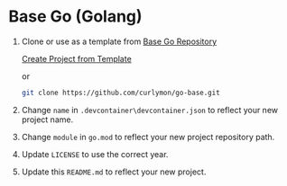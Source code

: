 # Base Go (Golang) 
1. Clone or use as a template from [Base Go Repository](https://github.com/curlmyon/go-base)

    [Create Project from Template](https://docs.github.com/en/github/creating-cloning-and-archiving-repositories/creating-a-repository-from-a-template)
    
    or
    
    ```sh
    git clone https://github.com/curlymon/go-base.git
    ```

2. Change `name` in `.devcontainer\devcontainer.json` to reflect your new project name.

3. Change `module` in `go.mod` to reflect your new project repository path.

4. Update `LICENSE` to use the correct year.

5. Update this `README.md` to reflect your new project.
